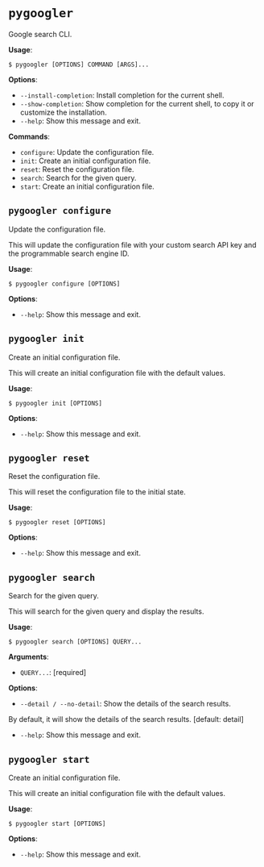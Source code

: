 # `pygoogler`

Google search CLI.

**Usage**:

```console
$ pygoogler [OPTIONS] COMMAND [ARGS]...
```

**Options**:

* `--install-completion`: Install completion for the current shell.
* `--show-completion`: Show completion for the current shell, to copy it or customize the installation.
* `--help`: Show this message and exit.

**Commands**:

* `configure`: Update the configuration file.
* `init`: Create an initial configuration file.
* `reset`: Reset the configuration file.
* `search`: Search for the given query.
* `start`: Create an initial configuration file.

## `pygoogler configure`

Update the configuration file.

This will update the configuration file with your custom search
API key and the programmable search engine ID.

**Usage**:

```console
$ pygoogler configure [OPTIONS]
```

**Options**:

* `--help`: Show this message and exit.

## `pygoogler init`

Create an initial configuration file.

This will create an initial configuration file with the default values.

**Usage**:

```console
$ pygoogler init [OPTIONS]
```

**Options**:

* `--help`: Show this message and exit.

## `pygoogler reset`

Reset the configuration file.

This will reset the configuration file to the initial state.

**Usage**:

```console
$ pygoogler reset [OPTIONS]
```

**Options**:

* `--help`: Show this message and exit.

## `pygoogler search`

Search for the given query.

This will search for the given query and display the results.

**Usage**:

```console
$ pygoogler search [OPTIONS] QUERY...
```

**Arguments**:

* `QUERY...`: [required]

**Options**:

* `--detail / --no-detail`: Show the details of the search results.

By default, it will show the details of the
search results.  [default: detail]
* `--help`: Show this message and exit.

## `pygoogler start`

Create an initial configuration file.

This will create an initial configuration file with the default values.

**Usage**:

```console
$ pygoogler start [OPTIONS]
```

**Options**:

* `--help`: Show this message and exit.
